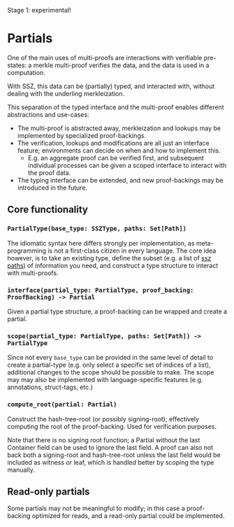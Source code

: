 Stage 1: experimental!

# Partials

One of the main uses of multi-proofs are interactions with verifiable pre-states: a merkle multi-proof verifies the data, and the data is used in a computation.

With SSZ, this data can be (partially) typed, and interacted with, without dealing with the underling merkleization.

This separation of the typed interface and the multi-proof enables different abstractions and use-cases:
- The multi-proof is abstracted away, merkleization and lookups may be implemented by specialized proof-backings.
- The verification, lookups and modifications are all just an interface feature;
   environments can decide on when and how to implement this.
   - E.g. an aggregate proof can be verified first, and subsequent individual processes can be given a scoped interface to interact with the proof data.
- The typing interface can be extended, and new proof-backings may be introduced in the future.

## Core functionality

### `PartialType(base_type: SSZType, paths: Set[Path])`

The idiomatic syntax here differs strongly per implementation, as meta-programming is not a first-class citizen in every language.
The core idea however, is to take an existing type, define the subset (e.g. a list of [ssz paths](../navigation/paths.md)) of information you need,
 and construct a type structure to interact with multi-proofs. 

### `interface(partial_type: PartialType, proof_backing: ProofBacking) -> Partial`

Given a partial type structure, a proof-backing can be wrapped and create a partial.

### `scope(partial_type: PartialType, paths: Set[Path]) -> PartialType`

Since not every `base_type` can be provided in the same level of detail to create a partial-type
 (e.g. only select a specific set of indices of a list), additional changes to the scope should be possible to make. 
The scope may may also be implemented with language-specific features (e.g. annotations, struct-tags, etc.)

### `compute_root(partial: Partial)`

Construct the hash-tree-root (or possibly signing-root); effectively computing the root of the proof-backing. Used for verification purposes.

Note that there is no signing root function; a Partial without the last Container field can be used to ignore the last field. 
A proof can also not back both a signing-root and hash-tree-root unless the last field would be included as witness or leaf, which is handled better by scoping the type manually. 

## Read-only partials

Some partials may not be meaningful to modify; in this case a proof-backing optimized for reads, and a read-only partial could be implemented.

